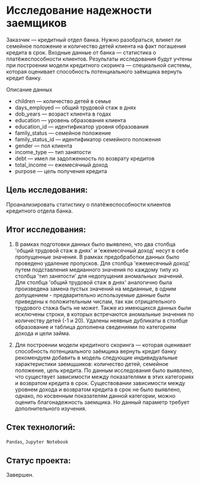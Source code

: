 # Исследование надежности заемщиков

Заказчик — кредитный отдел банка. Нужно разобраться, влияет ли семейное положение и количество детей клиента на факт погашения кредита в срок. Входные данные от банка — статистика о платёжеспособности клиентов.
Результаты исследования будут учтены при построении модели кредитного скоринга — специальной системы, которая оценивает способность потенциального заёмщика вернуть кредит банку.

Описание данных
- children — количество детей в семье
- days_employed — общий трудовой стаж в днях
- dob_years — возраст клиента в годах
- education — уровень образования клиента
- education_id — идентификатор уровня образования
- family_status — семейное положение
- family_status_id — идентификатор семейного положения
- gender — пол клиента
- income_type — тип занятости
- debt — имел ли задолженность по возврату кредитов
- total_income — ежемесячный доход
- purpose — цель получения кредита

## Цель исследования:

Проанализировать статистику о платёжеспособности клиентов кредитного отдела банка.

## Итог исследования:

1. В рамках подготовки данных было выявлено, что два столбца 'общий трудовой стаж в днях' и 'ежемесячный доход' несут в себе пропущенные значения. В рамках предобработки данных было проведено удаление пропусков. Для столбца 'ежемесячный доход' путем подставления медианного значения по каждому типу из столбца 'тип занятости' для недопущения аномальных значений.
Для столбца 'общий трудовой стаж в днях' аналогично была произведена замена пустых значений на медианные, в одним допущением - предварительно используемые данные были приведены к положительным числам, так как отрицательного трудового стажа быть не может.
Также из имеющихся данных были исключены строки, в которых встречаются аномальные значения по количеству детей (-1 и 20). Удалены неявные дубликаты в столбце образование и таблица дополнена сведениями по категориям дохода и цели займа.


2. Для построении модели кредитного скоринга — которая оценивает способность потенциального заёмщика вернуть кредит банку рекомендуем добавить в модель следующие индивидуальные характеристики заемщшиков: количество детей, семейное положение, цель кредита. По данным исследования было выявлено, что существует зависимости между показателями в этих категориях и возвратом кредита в срок. Существовании зависимости между уровнем дохода и возвратом кредита в срок не было выявлено, однако, по косвенным показателям данной категории, можно оценить благонадежность заемщика. Но данный параметр требует дополнительного изучения. 

## Стек технологий:

`Pandas`, `Jupyter Notebook`

## Статус проекта:

Завершен.
